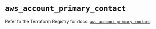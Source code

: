 # `aws_account_primary_contact`

Refer to the Terraform Registry for docs: [`aws_account_primary_contact`](https://registry.terraform.io/providers/hashicorp/aws/5.69.0/docs/resources/account_primary_contact).

